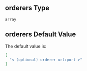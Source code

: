 ## orderers Type

`array`

## orderers Default Value

The default value is:

```json
[
  "< (optional) orderer url:port >"
]
```
